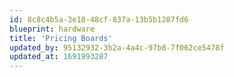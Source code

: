 ```yaml
---
id: 8c8c4b5a-3e18-48cf-837a-13b5b1287fd6
blueprint: hardware
title: 'Pricing Boards'
updated_by: 95132932-3b2a-4a4c-97b8-7f062ce5478f
updated_at: 1691993287
---
```


